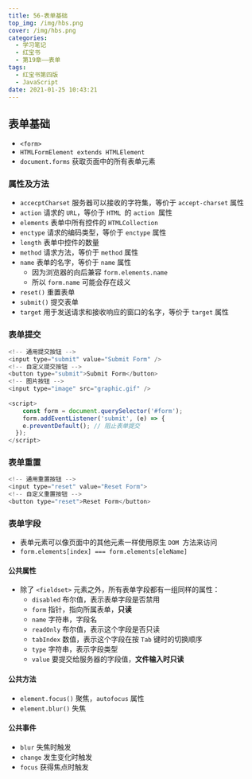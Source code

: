```yaml
---
title: 56-表单基础
top_img: /img/hbs.png
cover: /img/hbs.png
categories:
  - 学习笔记
  - 红宝书
  - 第19章——表单
tags:
  - 红宝书第四版
  - JavaScript
date: 2021-01-25 10:43:21
---
```


## 表单基础

- `<form>`
- `HTMLFormElement extends HTMLElement`
- `document.forms` 获取页面中的所有表单元素

### 属性及方法

- `accecptCharset` 服务器可以接收的字符集，等价于 `accept-charset` 属性
- `action` 请求的 `URL`，等价于 `HTML `的 `action `属性
- `elements` 表单中所有控件的 `HTMLCollection`
- `enctype` 请求的编码类型，等价于 `enctype` 属性
- `length` 表单中控件的数量
- `method` 请求方法，等价于 `method` 属性
- `name` 表单的名字，等价于 `name` 属性
  - 因为浏览器的向后兼容 `form.elements.name`
  - 所以 `form.name` 可能会存在歧义
- `reset()` 重置表单
- `submit()` 提交表单
- `target` 用于发送请求和接收响应的窗口的名字，等价于 `target` 属性

### 表单提交

```js
<!-- 通用提交按钮 -->
<input type="submit" value="Submit Form" />
<!-- 自定义提交按钮 -->
<button type="submit">Submit Form</button>
<!-- 图片按钮 -->
<input type="image" src="graphic.gif" /> 
  
<script>
	const form = document.querySelector('#form');
	form.addEventListener('submit', (e) => {
    e.preventDefault(); // 阻止表单提交
  });
</script>
```

### 表单重置

```js
<!-- 通用重置按钮 -->
<input type="reset" value="Reset Form">
<!-- 自定义重置按钮 -->
<button type="reset">Reset Form</button> 
```

### 表单字段

- 表单元素可以像页面中的其他元素一样使用原生 `DOM `方法来访问
- `form.elements[index] === form.elements[eleName]`

#### 公共属性

- 除了 `<fieldset>` 元素之外，所有表单字段都有一组同样的属性：
  - `disabled` 布尔值，表示表单字段是否禁用
  - `form` 指针，指向所属表单，**只读**
  - `name` 字符串，字段名
  - `readOnly` 布尔值，表示这个字段是否只读
  - `tabIndex` 数值，表示这个字段在按 `Tab` 键时的切换顺序
  - `type` 字符串，表示字段类型
  - `value` 要提交给服务器的字段值，**文件输入时只读**

#### 公共方法

- `element.focus()` 聚焦，`autofocus` 属性
- `element.blur()` 失焦

#### 公共事件

- `blur` 失焦时触发
- `change` 发生变化时触发
- `focus` 获得焦点时触发